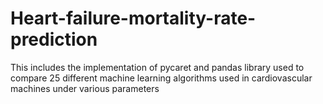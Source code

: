 # Heart-failure-mortality-rate-prediction
This includes the implementation of pycaret and pandas library used to compare 25 different machine learning algorithms used in cardiovascular machines under various parameters
